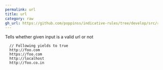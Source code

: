 ```yaml
---
permalink: url
title: url
category: raw
gh_url: https://github.com/poppinss/indicative-rules/tree/develop/src/raw/url.ts
---
```


Tells whether given input is a valid url or not
 
```
  // Following yields to true
  http://foo.com
  https://foo.com
  http://localhost
  http://foo.co.in
```